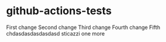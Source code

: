 # github-actions-tests

First change
Second change
Third change
Fourth change
Fifth chdasdasdasdasdasd
sticazzi
one more
